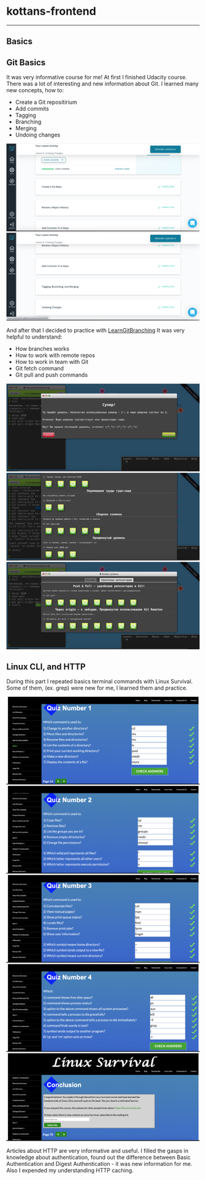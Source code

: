 # kottans-frontend
---
## Basics

## Git Basics

It was very informative course for me! 
At first I finished Udacity course. There was a lot of interesting and new information about Git.
I learned many new concepts, how to:

* Create a Git repositirium
* Add commits
* Tagging
* Branching
* Merging
* Undoing changes

![Udacity-screenshot](git_basics/udacity-screenshot_01.png)
![Udacity-screenshot](git_basics/udacity-screenshot_02.png)

And after that I decided to practice with [LearnGitBranching](https://learngitbranching.js.org)
It was very helpful to understand:

* How branches works
* How to work with remote repos
* How to work in team with Git
* Git fetch command
* Git pull and push commands

![LearnGitBranching-screenshot](git_basics/LearnGitBranching-screenshot_01.png)
![LearnGitBranching-screenshot](git_basics/LearnGitBranching-screenshot_02.png)
![LearnGitBranching-screenshot](git_basics/LearnGitBranching-screenshot_03.png)


## Linux CLI, and HTTP

During this part I repeated basics terminal commands with Linux Survival.
Some of them, (ex. grep) were new for me, I learned them and practice.

![linux-screenshot](task_linux_cli/linux_cli_01.png)
![linux-screenshot](task_linux_cli/linux_cli_02.png)
![linux-screenshot](task_linux_cli/linux_cli_03.png)
![linux-screenshot](task_linux_cli/linux_cli_04.png)
![linux-screenshot](task_linux_cli/linux_cli_05.png)

Articles about HTTP are very informative and useful.
I filled the gasps in knowledge about authentication, found out the difference between Basic Authentication and Digest Authentication - it was new information for me.
Also I expended my understanding HTTP caching.
